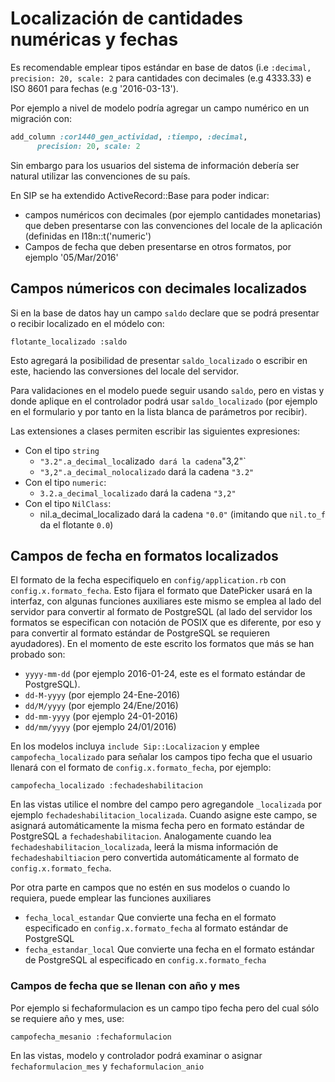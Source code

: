 # Localización de cantidades numéricas y fechas

Es recomendable emplear tipos estándar en base de datos (i.e  ```:decimal, precision: 20, scale: 2``` para cantidades con decimales (e.g 4333.33) e ISO 8601 para fechas (e.g '2016-03-13').

Por ejemplo a nivel de modelo podría agregar un campo numérico en un migración con:
```ruby
add_column :cor1440_gen_actividad, :tiempo, :decimal,
      precision: 20, scale: 2
```

Sin embargo para los usuarios del sistema de información debería ser natural utilizar las convenciones de su país.  

En SIP se ha extendido ActiveRecord::Base para poder indicar:
* campos numéricos con decimales (por ejemplo cantidades monetarias) que deben presentarse con las convenciones del locale de la aplicación (definidas en I18n::t('numeric')
* Campos de fecha que deben presentarse en otros formatos, por ejemplo '05/Mar/2016'

## Campos númericos con decimales localizados
Si en la base de datos hay un campo ```saldo``` declare que se podrá presentar o recibir localizado en el módelo con:
```
flotante_localizado :saldo
```

Esto agregará la posibilidad de presentar ```saldo_localizado``` o escribir en este, haciendo las conversiones del locale del servidor.

Para validaciones en el modelo puede seguir usando ```saldo```, pero en vistas y donde aplique en el controlador podrá usar ```saldo_localizado``` (por ejemplo en el formulario y por tanto en la lista blanca de parámetros por recibir). 

Las extensiones a clases permiten escribir las siguientes expresiones:
* Con el tipo `string`
  * `"3.2".a_decimal_loc`alizado`  dará la cadena `"3,2"`
  * `"3,2".a_decimal_nolocalizado` dará la cadena `"3.2"`
* Con el tipo `numeric`:
  * `3.2.a_decimal_localizado` dará la cadena `"3,2"`
* Con el tipo `NilClass`:
  * nil.a_decimal_localizado dará la cadena `"0.0"`  (imitando que `nil.to_f` da el flotante `0.0`)

## Campos de fecha en formatos localizados

El formato de la fecha especifiquelo en  ```config/application.rb``` con ```config.x.formato_fecha```.  Esto fijara el formato que DatePicker usará en la interfaz, con algunas funciones auxiliares este mismo se emplea al lado del servidor para convertir al formato de PostgreSQL (al lado del servidor los formatos se especifican con notación de POSIX que es diferente, por eso y para convertir al formato estándar de PostgreSQL se requieren ayudadores).   En el momento de este escrito los formatos que más se han probado son:
* ```yyyy-mm-dd``` (por ejemplo 2016-01-24, este es el formato estándar de PostgreSQL).
* ```dd-M-yyyy``` (por ejemplo 24-Ene-2016) 
* ```dd/M/yyyy``` (por ejemplo 24/Ene/2016) 
* ```dd-mm-yyyy``` (por ejemplo 24-01-2016) 
* ```dd/mm/yyyy``` (por ejemplo 24/01/2016) 

En los modelos incluya ```include Sip::Localizacion``` y emplee ```campofecha_localizado``` para señalar los campos tipo fecha que el usuario llenará con el formato de ```config.x.formato_fecha```, por ejemplo:
```
campofecha_localizado :fechadeshabilitacion
```
En las vistas utilice el nombre del campo pero agregandole ```_localizada``` por ejemplo ```fechadeshabilitacion_localizada```.  Cuando asigne este campo, se asignará automáticamente la misma fecha pero en formato estándar de PostgreSQL a ```fechadeshabilitacion```.  Analogamente cuando lea ```fechadeshabilitacion_localizada```, leerá la misma información de ```fechadeshabiltiacion``` pero convertida automáticamente al formato de ```config.x.formato_fecha```.

Por otra parte en campos que no estén en sus modelos o cuando lo requiera, puede emplear las funciones auxiliares 
* ```fecha_local_estandar``` Que convierte una fecha en el formato especificado en ```config.x.formato_fecha``` al formato estándar de PostgreSQL
* ```fecha_estandar_local``` Que convierte una fecha en el formato estándar de PostgreSQL al especificado en ```config.x.formato_fecha```

### Campos de fecha que se llenan con año y mes

Por ejemplo si fechaformulacion es un campo tipo fecha pero del cual sólo se requiere año y mes, use:
```
campofecha_mesanio :fechaformulacion
```
En las vistas, modelo y controlador podrá examinar o asignar `fechaformulacion_mes` y `fechaformulacion_anio`



